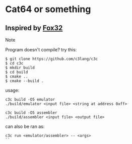 # Cat64 or something

## Inspired by [Fox32](https://github.com/fox32-arch)

> [!NOTE]
> Program doesn't compile?
> try this:
> ```console
> $ git clone https://github.com/c3lang/c3c
> $ cd c3c
> $ mkdir build
> $ cd build
> $ cmake ..
> $ cmake --build .
> ```

usage:
```
c3c build -O5 emulator
./build/emulator <input file> <string at address 0xff>
```
```
c3c build -O5 assembler
./build/assembler <input file> <output file>
```

can also be ran as:
```
c3c run <emulator/assembler> -- <args>
``
